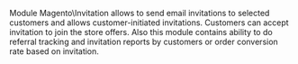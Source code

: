 Module Magento\Invitation allows to send email invitations to selected customers and allows customer-initiated invitations. Customers can accept invitation to join the store offers.
Also this module contains ability to do referral tracking and invitation reports by customers or order conversion rate based on invitation.
